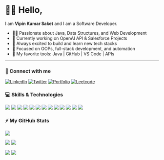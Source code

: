 # 🙋‍♂️ Hello,

I am **Vipin Kumar Saket** and I am a Software Developer.

- 👨‍💻 Passionate about Java, Data Structures, and Web Development
- 🌱 Currently working on OpenAI API & Salesforce Projects
- 🎯 Always excited to build and learn new tech stacks
- 🧠 Focused on OOPs, full-stack development, and automation
- 🚀 My favorite tools: Java | GitHub | VS Code | APIs

---

### 🔗 Connect with me

[![LinkedIn](https://img.shields.io/badge/LinkedIn-blue?logo=linkedin)](https://www.linkedin.com/in/vipinsaket/)
[![Twitter](https://img.shields.io/badge/Twitter-1DA1F2?logo=twitter)](https://twitter.com/YOUR-ID)
[![Portfolio](https://img.shields.io/badge/Portfolio-000?logo=firefox)](https://vipinsaket.github.io/Portfolio/)
[![Leetcode](https://img.shields.io/badge/Leetcode-FFA116?logo=leetcode)](https://leetcode.com/u/vipinsaket/)


### 💻 Skills & Technologies

<img src="https://img.shields.io/badge/Java-ED8B00?style=for-the-badge&logo=java&logoColor=white"/> 
<img src="https://img.shields.io/badge/JDBC-007396?style=for-the-badge&logo=java&logoColor=white"/> 
<img src="https://img.shields.io/badge/Servlet-2C2255?style=for-the-badge&logo=apachetomcat&logoColor=white"/>
<img src="https://img.shields.io/badge/Hibernate-59666C?style=for-the-badge&logo=hibernate&logoColor=white"/>
<img src="https://img.shields.io/badge/Spring-6DB33F?style=for-the-badge&logo=spring&logoColor=white"/>
<img src="https://img.shields.io/badge/MySQL-4479A1?style=for-the-badge&logo=mysql&logoColor=white"/>

<img src="https://img.shields.io/badge/HTML5-E34F26?style=for-the-badge&logo=html5&logoColor=white"/>
<img src="https://img.shields.io/badge/CSS3-1572B6?style=for-the-badge&logo=css3&logoColor=white"/>
<img src="https://img.shields.io/badge/JavaScript-F7DF1E?style=for-the-badge&logo=javascript&logoColor=black"/>

<img src="https://img.shields.io/badge/C-00599C?style=for-the-badge&logo=c&logoColor=white"/>
<img src="https://img.shields.io/badge/C++-00599C?style=for-the-badge&logo=c%2B%2B&logoColor=white"/>

<img src="https://img.shields.io/badge/Postman-FF6C37?style=for-the-badge&logo=postman&logoColor=white"/>
<img src="https://img.shields.io/badge/GitHub-181717?style=for-the-badge&logo=github&logoColor=white"/>









### ⚡ My GitHub Stats

![](https://github-profile-summary-cards.vercel.app/api/cards/profile-details?username=your-username&theme=github_dark)

![](https://github-profile-summary-cards.vercel.app/api/cards/repos-per-language?username=your-username&theme=github_dark)
![](https://github-profile-summary-cards.vercel.app/api/cards/most-commit-language?username=your-username&theme=github_dark)

![](https://github-profile-summary-cards.vercel.app/api/cards/stats?username=your-username&theme=github_dark)
![](https://github-profile-summary-cards.vercel.app/api/cards/productive-time?username=your-username&theme=github_dark&utcOffset=+5.5)

